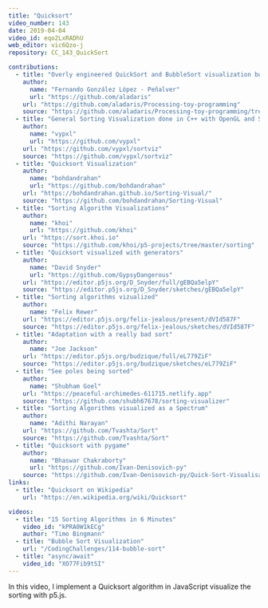 ```yaml
---
title: "Quicksort"
video_number: 143
date: 2019-04-04
video_id: eqo2LxRADhU
web_editor: vic6Qzo-j
repository: CC_143_QuickSort

contributions:
  - title: "Overly engineered QuickSort and BubbleSort visualization built year ago"
    author:
      name: "Fernando González López - Peñalver"
      url: "https://github.com/aladaris"
    url: "https://github.com/aladaris/Processing-toy-programming"
    source: "https://github.com/aladaris/Processing-toy-programming/tree/master/sketch_sorttingAlgorithms"
  - title: "General Sorting Visualization done in C++ with OpenGL and SFML"
    author:
      name: "vypxl"
      url: "https://github.com/vypxl"
    url: "https://github.com/vypxl/sortviz"
    source: "https://github.com/vypxl/sortviz"
  - title: "Quicksort Visualization"
    author:
      name: "bohdandrahan"
      url: "https://github.com/bohdandrahan"
    url: "https://bohdandrahan.github.io/Sorting-Visual/"
    source: "https://github.com/bohdandrahan/Sorting-Visual"
  - title: "Sorting Algorithm Visualizations"
    author:
      name: "khoi"
      url: "https://github.com/khoi"
    url: "https://sort.khoi.io"
    source: "https://github.com/khoi/p5-projects/tree/master/sorting"
  - title: "Quicksort visualized with generators"
    author:
      name: "David Snyder"
      url: "https://github.com/GypsyDangerous"
    url: "https://editor.p5js.org/D_Snyder/full/gEBQa5elpY"
    source: "https://editor.p5js.org/D_Snyder/sketches/gEBQa5elpY"
  - title: "Sorting algorithms vizualized"
    author:
      name: "Felix Rewer"
    url: "https://editor.p5js.org/felix-jealous/present/dVId587F"
    source: "https://editor.p5js.org/felix-jealous/sketches/dVId587F"
  - title: "Adaptation with a really bad sort"
    author:
      name: "Joe Jackson"
    url: "https://editor.p5js.org/budzique/full/eL779ZiF"
    source: "https://editor.p5js.org/budzique/sketches/eL779ZiF"
  - title: "See poles being sorted"
    author:
      name: "Shubham Goel"
    url: "https://peaceful-archimedes-611715.netlify.app"
    source: "https://github.com/shubh67678/sorting-visualizer"
  - title: "Sorting Algorithms visualized as a Spectrum"
    author:
      name: "Adithi Narayan"
    url: "https://github.com/Tvashta/Sort"
    source: "https://github.com/Tvashta/Sort"
  - title: "Quicksort with pygame"
    author:
      name: "Bhaswar Chakraborty"
      url: "https://github.com/Ivan-Denisovich-py"
    source: "https://github.com/Ivan-Denisovich-py/Quick-Sort-Visualisation"
links:
  - title: "Quicksort on Wikipedia"
    url: "https://en.wikipedia.org/wiki/Quicksort"

videos:
  - title: "15 Sorting Algorithms in 6 Minutes"
    video_id: "kPRA0W1kECg"
    author: "Timo Bingmann"
  - title: "Bubble Sort Visualization"
    url: "/CodingChallenges/114-bubble-sort"
  - title: "async/await"
    video_id: "XO77Fib9tSI"
---
```

In this video, I implement a Quicksort algorithm in JavaScript visualize the sorting with p5.js.
